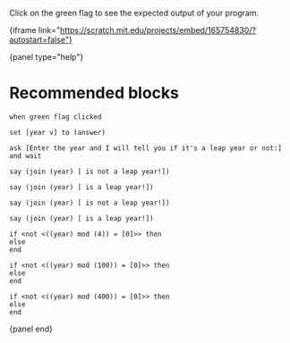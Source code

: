 Click on the green flag to see the expected output of your program.

{iframe link="https://scratch.mit.edu/projects/embed/165754830/?autostart=false"}

{panel type="help"}

# Recommended blocks

<pre><code class="scratch:split:random">when green flag clicked
</code></pre>

<pre><code class="scratch:split:random">set [year v] to (answer)
</code></pre>

<pre><code class="scratch:split:random">ask [Enter the year and I will tell you if it's a leap year or not:] and wait
</code></pre>

<pre><code class="scratch:split:random">say (join (year) [ is not a leap year!])

say (join (year) [ is a leap year!])

say (join (year) [ is not a leap year!])

say (join (year) [ is a leap year!])
</code></pre>

<pre><code class="scratch:split:random">if &lt;not &lt;((year) mod (4)) = [0]&gt;&gt; then
else
end

if &lt;not &lt;((year) mod (100)) = [0]&gt;&gt; then
else
end

if &lt;not &lt;((year) mod (400)) = [0]&gt;&gt; then
else
end
</code></pre>

{panel end}